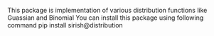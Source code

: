 This package is implementation of various distribution functions like Guassian and Binomial
You can install this package using following command
pip install sirish@distribution
